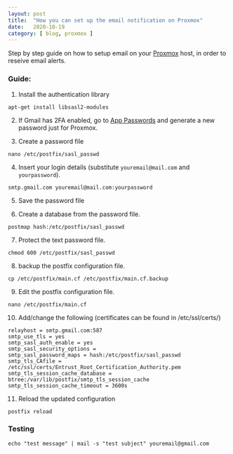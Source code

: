 ```yaml
---
layout: post
title:  "How you can set up the email notification on Proxmox"
date:   2020-10-19
category: [ blog, proxmox ]
---
```


Step by step guide on how to setup email on your [Proxmox](https://www.proxmox.com/en) host, in order to reseive email alerts.

<!--more-->

### Guide:

1. Install the authentication library

```console
apt-get install libsasl2-modules
```

2. If Gmail has 2FA enabled, go to [App Passwords](https://security.google.com/settings/security/apppasswords) and generate a new password just for Proxmox.

3. Create a password file

```console
nano /etc/postfix/sasl_passwd
```

4. Insert your login details (substitute `youremail@mail.com` and `yourpassword`).

```console
smtp.gmail.com youremail@mail.com:yourpassword
```

5. Save the password file

6. Create a database from the password file.

```console
postmap hash:/etc/postfix/sasl_passwd
```

7. Protect the text password file.

```console
chmod 600 /etc/postfix/sasl_passwd
```

8. backup the postfix configuration file.

```console
cp /etc/postfix/main.cf /etc/postfix/main.cf.backup
```

9. Edit the postfix configuration file.

```console
nano /etc/postfix/main.cf
```

10. Add/change the following (certificates can be found in /etc/ssl/certs/)

```console
relayhost = smtp.gmail.com:587
smtp_use_tls = yes
smtp_sasl_auth_enable = yes
smtp_sasl_security_options =
smtp_sasl_password_maps = hash:/etc/postfix/sasl_passwd
smtp_tls_CAfile = /etc/ssl/certs/Entrust_Root_Certification_Authority.pem
smtp_tls_session_cache_database = btree:/var/lib/postfix/smtp_tls_session_cache
smtp_tls_session_cache_timeout = 3600s
```

11. Reload the updated configuration

```console
postfix reload
```

### Testing
```console
echo "test message" | mail -s "test subject" youremail@gmail.com
```
